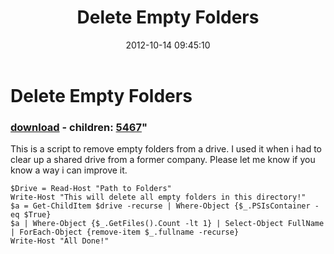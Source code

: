 ﻿---
pid:            3690
parent:         0
children:       5467
poster:         Trevor Wilson
title:          Delete Empty Folders
date:           2012-10-14 09:45:10
format:         posh
---

# Delete Empty Folders

### [download](3690.ps1) - children: [5467](5467.md)"

This is a script to remove empty folders from a drive. I used it when i had to clear up a shared drive from a former company.
Please let me know if you know a way i can improve it.

```posh
$Drive = Read-Host "Path to Folders"
Write-Host "This will delete all empty folders in this directory!"
$a = Get-ChildItem $drive -recurse | Where-Object {$_.PSIsContainer -eq $True}
$a | Where-Object {$_.GetFiles().Count -lt 1} | Select-Object FullName | ForEach-Object {remove-item $_.fullname -recurse} 
Write-Host "All Done!"
```
